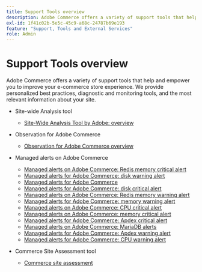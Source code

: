 ```yaml
---
title: Support Tools overview
description: Adobe Commerce offers a variety of support tools that help and empower you to improve your e-commerce store experience. We provide personalized best practices, diagnostic and monitoring tools, and the most relevant information about your site.
exl-id: 1f41c02b-5e5c-45c9-a68c-24787b69e193
feature: "Support, Tools and External Services"
role: Admin
---
```

# Support Tools overview

Adobe Commerce offers a variety of support tools that help and empower you to improve your e-commerce store experience. We provide personalized best practices, diagnostic and monitoring tools, and the most relevant information about your site.

* Site-wide Analysis tool

  * [Site-Wide Analysis Tool by Adobe: overview](/help/support-tools/site-wide-analysis-tool/swat-tool-overview.md)

* Observation for Adobe Commerce

  * [Observation for Adobe Commerce overview](/help/support-tools/observation-for-adobe-commerce/observation-adobe-commerce-overview.md)

* Managed alerts on Adobe Commerce
  * [Managed alerts on Adobe Commerce: Redis memory critical alert](/help/support-tools/managed-alerts-for-adobe-commerce/managed-alerts-on-magento-commerce-redis-memory-critical-alert.md)
  * [Managed alerts for Adobe Commerce: disk warning alert](/help/support-tools/managed-alerts-for-adobe-commerce/managed-alerts-for-magento-commerce-disk-warning-alert.md)
  * [Managed alerts for Adobe Commerce](/help/support-tools/managed-alerts-for-adobe-commerce/managed-alerts-for-magento-commerce.md)
  * [Managed alerts for Adobe Commerce: disk critical alert](/help/support-tools/managed-alerts-for-adobe-commerce/managed-alerts-for-magento-commerce-disk-critical-alert.md)
  * [Managed alerts on Adobe Commerce: Redis memory warning alert](/help/support-tools/managed-alerts-for-adobe-commerce/managed-alerts-on-magento-commerce-redis-memory-warning-alert.md)
  * [Managed alerts for Adobe Commerce: memory warning alert](/help/support-tools/managed-alerts-for-adobe-commerce/managed-alerts-for-magento-commerce-memory-warning-alert.md)
  * [Managed alerts on Adobe Commerce: CPU critical alert](/help/support-tools/managed-alerts-for-adobe-commerce/managed-alerts-on-magento-commerce-cpu-critical-alert.md)
  * [Managed alerts on Adobe Commerce: memory critical alert](/help/support-tools/managed-alerts-for-adobe-commerce/managed-alerts-on-magento-commerce-memory-critical-alert.md)
  * [Managed alerts for Adobe Commerce: Apdex critical alert](/help/support-tools/managed-alerts-for-adobe-commerce/managed-alerts-for-magento-commerce-apdex-critical-alert.md)
  * [Managed alerts on Adobe Commerce: MariaDB alerts](/help/support-tools/managed-alerts-for-adobe-commerce/managed-alerts-on-magento-commerce-mariadb-alerts.md)
  * [Managed alerts for Adobe Commerce: Apdex warning alert](/help/support-tools/managed-alerts-for-adobe-commerce/managed-alerts-for-magento-commerce-apdex-warning-alert.md)
  * [Managed alerts for Adobe Commerce: CPU warning alert](/help/support-tools/managed-alerts-for-adobe-commerce/managed-alerts-for-magento-commerce-cpu-warning-alert.md)
* Commerce Site Assessment tool
  * [Commerce site assessment](https://experienceleague.adobe.com/tools/commerce-site-assessment/index.html)
